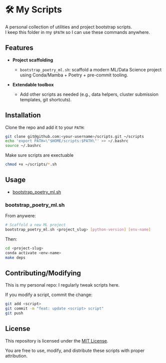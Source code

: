 # 🛠️ My Scripts

A personal collection of utilities and project bootstrap scripts.  
I keep this folder in my `$PATH` so I can use these commands anywhere.

## Features

- **Project scaffolding**  
  - `bootstrap_poetry_ml.sh`: scaffold a modern ML/Data Science project using Conda/Mamba + Poetry + pre-commit tooling.

- **Extendable toolbox**  
  - Add other scripts as needed (e.g., data helpers, cluster submission templates, git shortcuts).

## Installation

Clone the repo and add it to your `PATH`:

```bash
git clone git@github.com:<your-username>/scripts.git ~/scripts
echo 'export PATH=\"$HOME/scripts:$PATH\"' >> ~/.bashrc
source ~/.bashrc
```

Make sure scripts are exectuable
```bash
chmod +x ~/scripts/*.sh
```

## Usage

- [bootstrap_poetry_ml.sh](#bootstrap_poetry_mlsh)

### bootstrap_poetry_ml.sh

From anywere:

```bash
# Scaffold a new ML project
bootstrap_poetry_ml.sh <project_slug> [python-version] [env-name]
```

Then:

```bash
cd <project-slug>
conda activate <env-name>
make deps
```

## Contributing/Modifying

This is my personal repo: I regularly tweak scripts here.

If you modify a script, commit the change:

```bash
git add <script>
git commit -m "feat: update <script> script"
git push
```

## License

This repository is licensed under the [MIT License](LICENSE).

You are free to use, modify, and distribute these scripts with proper attribution.
